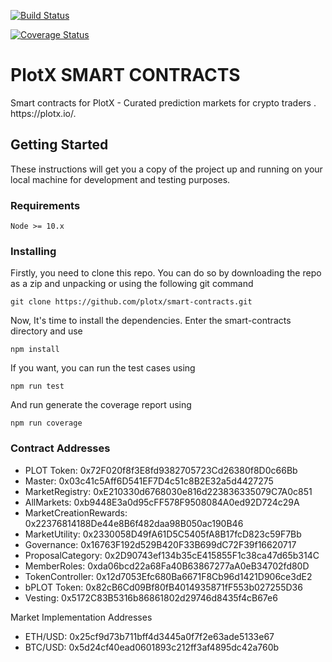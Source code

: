 [![Build Status](https://travis-ci.org/plotx/smart-contracts-L2.svg?branch=03-2021_audit)](https://travis-ci.org/plotx/smart-contracts-L2)

[![Coverage Status](https://coveralls.io/repos/github/plotx/smart-contracts-L2/badge.svg?branch=03-2021_audit)](https://coveralls.io/github/plotx/smart-contracts-L2)

<h1><a id="PLOTX"></a>PlotX SMART CONTRACTS</h1>
<p>Smart contracts for PlotX - Curated prediction markets for crypto traders . https://plotx.io/.</p>


## Getting Started

These instructions will get you a copy of the project up and running on your local machine for development and testing purposes. 


### Requirements
```
Node >= 10.x
```


### Installing
Firstly, you need to clone this repo. You can do so by downloading the repo as a zip and unpacking or using the following git command

```
git clone https://github.com/plotx/smart-contracts.git
```

Now, It's time to install the dependencies. Enter the smart-contracts directory and use

```
npm install
```
If you want, you can run the test cases using
```
npm run test
```
And run generate the coverage report using
```
npm run coverage
```

### Contract Addresses
- PLOT Token: 0x72F020f8f3E8fd9382705723Cd26380f8D0c66Bb
- Master: 0x03c41c5Aff6D541EF7D4c51c8B2E32a5d4427275
- MarketRegistry: 0xE210330d6768030e816d223836335079C7A0c851
- AllMarkets: 0xb9448E3a0d95cFF578F9508084A0ed92D724c29A
- MarketCreationRewards: 0x22376814188De44e8B6f482daa98B050ac190B46
- MarketUtility: 0x2330058D49fA61D5C5405fA8B17fcD823c59F7Bb
- Governance: 0x16763F192d529B420F33B699dC72F39f16620717
- ProposalCategory: 0x2D90743ef134b35cE415855F1c38ca47d65b314C
- MemberRoles: 0xda06bcd22a68Fa40B63867277aA0eB34702fd80D
- TokenController: 0x12d7053Efc680Ba6671F8Cb96d1421D906ce3dE2
- bPLOT Token: 0x82cB6Cd09Bf80fB4014935871fF553b027255D36
- Vesting: 0x5172C83B5316b86861802d29746d8435f4cB67e6

Market Implementation Addresses
- ETH/USD: 0x25cf9d73b711bff4d3445a0f7f2e63ade5133e67
- BTC/USD: 0x5d24cf40ead0601893c212ff3af4895dc42a760b

